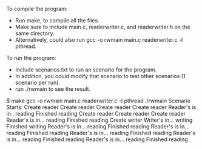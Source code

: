 To compile the program:
- Run make, to compile all the files.
- Make sure to include main.c, readerwriter.c, and readerwriter.h on the same directory.
- Alternatively, could also run gcc -o rwmain main.c readerwriter.c -l pthread.

To run the program:
- Include scenarios.txt to run an scenario for the program.
- In addition, you could modify that scenario to test other scenarios (1 scenario per run). 
- run ./rwmain to see the result.

$ make
gcc     -o      rwmain  main.c  readerwriter.c  -l      pthread
 ./rwmain
Scenario Starts:
Create reader
Create reader
Create reader
Create reader
Reader's is in.. reading
Finished reading
Create reader
Create reader
Create reader
Reader's is in... reading
Finished reading
Create writer
Writer's in... writing
Finished writing
Reader's is in... reading
Finished reading
Reader's is in... reading
Finished reading
Reader's is in... reading
Finished reading
Reader's is in... reading
Finished reading
Reader's is in... reading
Finished reading
